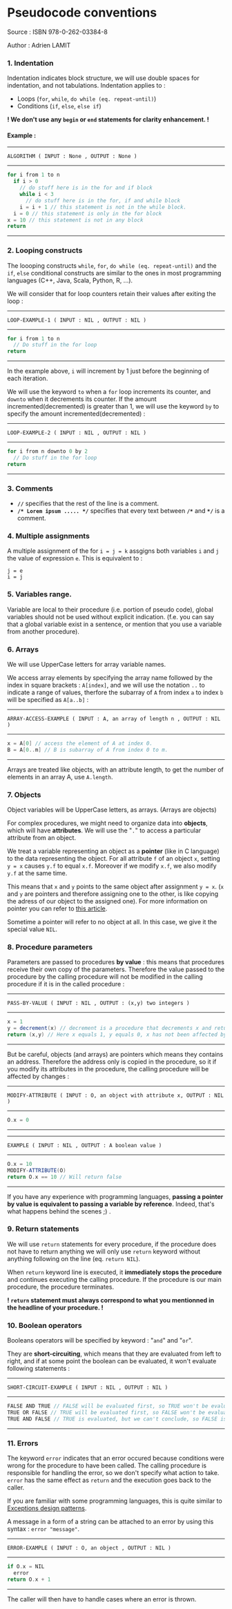 
# Pseudocode conventions
Source : ISBN 978-0-262-03384-8 

Author : Adrien LAMIT

### 1. Indentation

Indentation indicates block structure, we will use double spaces for indentation, and not tabulations. 
Indentation applies to :

- Loops (`for`, `while`, `do while (eq. repeat-until)`)
- Conditions (`if`, `else`, `else if`)

**! We don't use any `begin` or `end` statements for clarity enhancement. !**

#### Example : 
***
`ALGORITHM ( INPUT : None , OUTPUT : None )`
***
```scala
for i from 1 to n
  if i > 0
    // do stuff here is in the for and if block
    while i < 3
      // do stuff here is in the for, if and while block
    i = i + 1 // this statement is not in the while block.
  i = 0 // this statement is only in the for block
x = 10 // this statement is not in any block 
return
```
***

### 2. Looping constructs

The loooping constructs `while`, `for`, `do while (eq. repeat-until)` and the `if`, `else` conditional constructs are similar to the ones in most programming languages (C++, Java, Scala, Python, R, ...).

We will consider that for loop counters retain their values after exiting the loop :
***
`LOOP-EXAMPLE-1 ( INPUT : NIL , OUTPUT : NIL )`
***
```scala
for i from 1 to n
  // Do stuff in the for loop
return
```
***
In the example above, `i` will increment by 1 just before the beginning of each iteration.

We will use the keyword `to` when a `for` loop increments its counter, and `downto` when it decrements its counter. If the amount incremented(decremented) is greater than 1, we will use the keyword `by` to specify the amount incremented(decremented) :
***
`LOOP-EXAMPLE-2 ( INPUT : NIL , OUTPUT : NIL )`
***
```scala
for i from n downto 0 by 2
  // Do stuff in the for loop
return
```
***

### 3. Comments

- **`//`** specifies that the rest of the line is a comment.
- **`/* Lorem ipsum ..... */`** specifies that every text between **`/*`** and **`*/`** is a comment.

### 4. Multiple assignments

A multiple assignment of the for `i = j = k` assgigns both variables `i` and `j` the value of expression `e`. This is equivalent to : 
```
j = e
i = j
```

### 5. Variables range.

Variable are local to their procedure (i.e. portion of pseudo code), global variables should not be used without explicit indication. (f.e. you can say that a global variable exist in a sentence, or mention that you use a variable from another procedure).

### 6. Arrays

We will use UpperCase letters for array variable names.

We access array elements by specifying the array name followed by the index in square brackets : `A[index]`, and we will use the notation `..` to indicate a range of values, therfore the subarray of `A` from index `a` to index `b` will be specified as `A[a..b]` :
***
`ARRAY-ACCESS-EXAMPLE ( INPUT : A, an array of length n , OUTPUT : NIL )`
***
```scala
x = A[0] // access the element of A at index 0.
B = A[0..m] // B is subarray of A from index 0 to m.
```
***

Arrays are treated like objects, with an attribute length, to get the number of elements in an array A, use `A.length`.

### 7. Objects

Object variables will be UpperCase letters, as arrays. (Arrays are objects)

For complex procedures, we might need to organize data into **objects**, which will have **attributes**. We will use the "`.`" to access a particular attribute from an object.

We treat a variable representing an object as a **pointer** (like in C language) to the data representing the object.
For all attribute `f` of an object `x`, setting `y = x` causes `y.f` to equal `x.f`. Moreover if we modify `x.f`, we also modify `y.f` at the same time. 

This means that `x` and `y` points to the same object after assignment `y = x`. (`x` and `y` are pointers and therefore assigning one to the other, is like copying the adress of our object to the assigned one). For more information on pointer you can refer to [this article](http://karwin.blogspot.ch/2012/11/c-pointers-explained-really.html).

Sometime a pointer will refer to no object at all. In this case, we give it the special value `NIL`.

### 8. Procedure parameters

Parameters are passed to procedures **by value** : this means that procedures receive their own copy of the parameters. Therefore the value passed to the procedure by the calling procedure will not be modified in the calling procedure if it is in the called procedure : 

***
`PASS-BY-VALUE ( INPUT : NIL , OUTPUT : (x,y) two integers )`
***
```scala
x = 1
y = decrement(x) // decrement is a procedure that decrements x and returns it.
return (x,y) // Here x equals 1, y equals 0, x has not been affected by decrementation in the called procedure.
```
***

But be careful, objects (and arrays) are pointers which means they contains an address. Therefore the address only is copied in the procedure, so it if you modify its attributes in the procedure, the calling procedure will be affected by changes : 

***
`MODIFY-ATTRIBUTE ( INPUT : O, an object with attribute x, OUTPUT : NIL )`
***
```scala
O.x = 0
```
***

***
`EXAMPLE ( INPUT : NIL , OUTPUT : A boolean value )`
***
```scala
O.x = 10
MODIFY-ATTRIBUTE(O)
return O.x == 10 // Will return false
```
***

If you have any experience with programming languages, **passing a pointer by value is equivalent to passing a variable by reference**. Indeed, that's what happens behind the scenes ;) .


### 9. Return statements

We will use `return` statements for every procedure, if the procedure does not have to return anything we will only use `return` keyword without anything following on the line (eq. `return NIL`).

When `return` keyword line is executed, it **immediately stops the procedure** and continues executing the calling procedure. If the procedure is our main procedure, the procedure terminates.

**! `return` statement must always correspond to what you mentionned in the headline of your procedure. !**

### 10. Boolean operators

Booleans operators will be specified by keyword : "`and`" and "`or`".

They are **short-circuiting**, which means that they are evaluated from left to right, and if at some point the boolean can be evaluated, it won't evaluate following statements : 

***
`SHORT-CIRCUIT-EXAMPLE ( INPUT : NIL , OUTPUT : NIL )`
***
```scala
FALSE AND TRUE // FALSE will be evaluated first, so TRUE won't be evaluated
TRUE OR FALSE // TRUE will be evaluated first, so FALSE won't be evaluated
TRUE AND FALSE // TRUE is evaluated, but we can't conclude, so FALSE is evaluated
```
***

### 11. Errors

The keyword `error` indicates that an error occured because conditions were wrong for the procedure to have been called. The calling procedure is responsible for handling the error, so we don't specify what action to take.
`error` has the same effect as `return` and the execution goes back to the caller. 

If you are familiar with some programming languages, this is quite similar to [Exceptions design patterns](http://wiki.c2.com/?ExceptionPatterns). 

A message in a form of a string can be attached to an error by using this syntax : `error "message"`.

***
`ERROR-EXAMPLE ( INPUT : O, an object , OUTPUT : NIL )`
***
```scala
if O.x = NIL
  error
return O.x + 1
```
***

The caller will then have to handle cases where an error is thrown.


